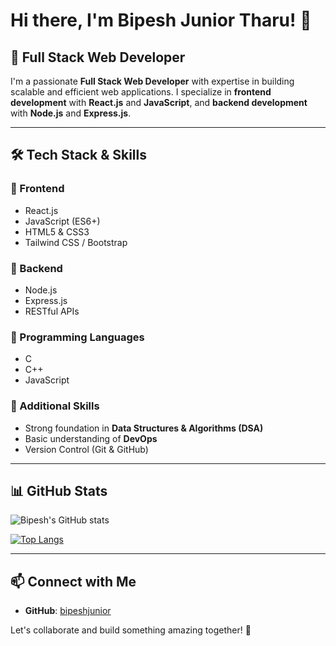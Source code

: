 # Hi there, I'm Bipesh Junior Tharu! 👋

## 🚀 Full Stack Web Developer

I'm a passionate **Full Stack Web Developer** with expertise in building scalable and efficient web applications. I specialize in **frontend development** with **React.js** and **JavaScript**, and **backend development** with **Node.js** and **Express.js**.

---

## 🛠️ Tech Stack & Skills

### 🔹 Frontend
- React.js
- JavaScript (ES6+)
- HTML5 & CSS3
- Tailwind CSS / Bootstrap

### 🔹 Backend
- Node.js
- Express.js
- RESTful APIs

### 🔹 Programming Languages
- C
- C++
- JavaScript

### 🔹 Additional Skills
- Strong foundation in **Data Structures & Algorithms (DSA)**
- Basic understanding of **DevOps**
- Version Control (Git & GitHub)

---

## 📊 GitHub Stats

![Bipesh's GitHub stats](https://github-readme-stats.vercel.app/api?username=bipesh369&show_icons=true&theme=radical)

[![Top Langs](https://github-readme-stats.vercel.app/api/top-langs/?username=bipesh369&layout=compact&theme=radical)](https://github.com/anuraghazra/github-readme-stats)

---

## 📫 Connect with Me
- **GitHub**: [bipeshjunior](https://github.com/bipesh369)


Let's collaborate and build something amazing together! 🚀
